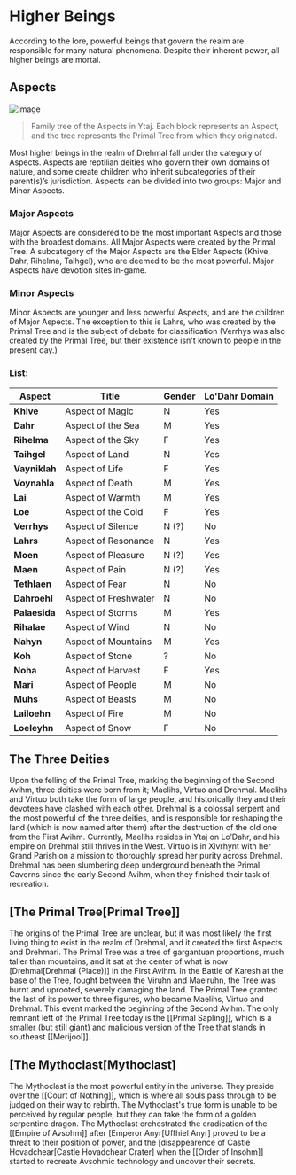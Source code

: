 # Higher Beings

According to the lore, powerful beings that govern the realm are responsible for many natural phenomena. Despite their inherent power, all higher beings are mortal.

## Aspects

![image](https://github.com/user-attachments/assets/7bff927c-4016-4801-8be4-bf91c0631806)
> Family tree of the Aspects in Ytaj. Each block represents an Aspect, and the tree represents the Primal Tree from which they originated.

Most higher beings in the realm of Drehmal fall under the category of Aspects. Aspects are reptilian deities who govern their own domains of nature, and some create children who inherit subcategories of their parent(s)’s jurisdiction. Aspects can be divided into two groups: Major and Minor Aspects.

### Major Aspects

Major Aspects are considered to be the most important Aspects and those with the broadest domains. All Major Aspects were created by the Primal Tree. A subcategory of the Major Aspects are the Elder Aspects (Khive, Dahr, Rihelma, Taihgel), who are deemed to be the most powerful. Major Aspects have devotion sites in-game.

### Minor Aspects

Minor Aspects are younger and less powerful Aspects, and are the children of Major Aspects. The exception to this is Lahrs, who was created by the Primal Tree and is the subject of debate for classification (Verrhys was also created by the Primal Tree, but their existence isn't known to people in the present day.)

### List:

| Aspect | Title | Gender | Lo'Dahr Domain |
|-|-|-|-|
| **Khive** | Aspect of Magic | N | Yes|
| **Dahr** | Aspect of the Sea | M | Yes |
| **Rihelma** | Aspect of the Sky | F | Yes |
| **Taihgel** | Aspect of Land | N | Yes |
| **Vayniklah** | Aspect of Life | F | Yes |
| **Voynahla** | Aspect of Death | M | Yes|
| **Lai** | Aspect of Warmth | M | Yes |
| **Loe** | Aspect of the Cold | F | Yes |
| **Verrhys** | Aspect of Silence | N (?) | No |
| **Lahrs** | Aspect of Resonance | N | Yes |
| **Moen** | Aspect of Pleasure | N (?) | Yes |
| **Maen** | Aspect of Pain | N (?) | Yes |
| **Tethlaen** | Aspect of Fear | N | No |
| **Dahroehl** | Aspect of Freshwater | N | No |
| **Palaesida** | Aspect of Storms | M | Yes |
| **Rihalae** | Aspect of Wind | N | No |
| **Nahyn** | Aspect of Mountains | M | Yes |
| **Koh** | Aspect of Stone | ? | No |
| **Noha** | Aspect of Harvest | F | Yes |
| **Mari** | Aspect of People | M | No |
| **Muhs** | Aspect of Beasts | M | No |
| **Lailoehn** | Aspect of Fire | M | No |
| **Loeleyhn** | Aspect of Snow | F | No |

## The Three Deities

Upon the felling of the Primal Tree, marking the beginning of the Second Avihm, three deities were born from it; Maelihs, Virtuo and Drehmal. Maelihs and Virtuo both take the form of large people, and historically they and their devotees have clashed with each other. Drehmal is a colossal serpent and the most powerful of the three deities, and is responsible for reshaping the land (which is now named after them) after the destruction of the old one from the First Avihm. Currently, Maelihs resides in Ytaj on Lo’Dahr, and his empire on Drehmal still thrives in the West. Virtuo is in Xivrhynt with her Grand Parish on a mission to thoroughly spread her purity across Drehmal. Drehmal has been slumbering deep underground beneath the Primal Caverns since the early Second Avihm, when they finished their task of recreation.

## [The Primal Tree[Primal Tree]]

The origins of the Primal Tree are unclear, but it was most likely the first living thing to exist in the realm of Drehmal, and it created the first Aspects and Drehmari. The Primal Tree was a tree of gargantuan proportions, much taller than mountains, and it sat at the center of what is now [Drehmal[Drehmal (Place)]] in the First Avihm. In the Battle of Karesh at the base of the Tree, fought between the Viruhn and Maelruhn, the Tree was burnt and uprooted, severely damaging the land. The Primal Tree granted the last of its power to three figures, who became Maelihs, Virtuo and Drehmal. This event marked the beginning of the Second Avihm. The only remnant left of the Primal Tree today is the [[Primal Sapling]], which is a smaller (but still giant) and malicious version of the Tree that stands in southeast [[Merijool]].

## [The Mythoclast[Mythoclast]

The Mythoclast is the most powerful entity in the universe. They preside over the [[Court of Nothing]], which is where all souls pass through to be judged on their way to rebirth. The Mythoclast's true form is unable to be perceived by regular people, but they can take the form of a golden serpentine dragon. The Mythoclast orchestrated the eradication of the [[Empire of Avsohm]] after [Emperor Anyr[Uffhiel Anyr] proved to be a threat to their position of power, and the [disappearence of Castle Hovadchear[Castle Hovadchear Crater] when the [[Order of Insohm]] started to recreate Avsohmic technology and uncover their secrets.
